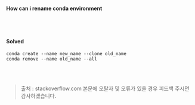 #### How can i rename conda environment
<br><br>
#### Solved
```text
conda create --name new_name --clone old_name
conda remove --name old_name --all
```

<br><br>
> 출처 : stackoverflow.com
> 본문에 오탈자 및 오류가 있을 경우 피드백 주시면 감사하겠습니다.
